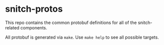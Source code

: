 # snitch-protos

This repo contains the common protobuf definitions for all of the snitch-related
components.

All protobuf is generated via `make`. Use `make help` to see all possible targets.
